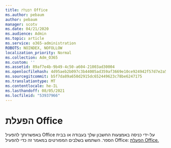 ```yaml
---
title: הפעלת Office
ms.author: pebaum
author: pebaum
manager: scotv
ms.date: 04/21/2020
ms.audience: Admin
ms.topic: article
ms.service: o365-administration
ROBOTS: NOINDEX, NOFOLLOW
localization_priority: Normal
ms.collection: Adm_O365
ms.custom: ''
ms.assetid: 89af7e4b-9b49-4c50-a604-21003ad30004
ms.openlocfilehash: 4d95aeb2b097c3b44005ad359af3669e10ce924942f57d7e2a5cd7759128b1f7
ms.sourcegitcommit: b5f7da89a650d2915dc652449623c78be6247175
ms.translationtype: MT
ms.contentlocale: he-IL
ms.lasthandoff: 08/05/2021
ms.locfileid: "53937966"
---
```

# <a name="activate-office"></a>הפעלת Office

באפשרותך להפעיל Office על-ידי כניסה באמצעות החשבון שלך בעבודה או בבית הספר. השתמש בשלבים המפורטים במאמר זה כדי להפעיל Office: [הפעלת Office.](https://support.office.com/article/Activate-Office-365-Office-2016-or-Office-2013-1144e0de-e849-496e-8e33-ed6fb1b34202.aspx)
  